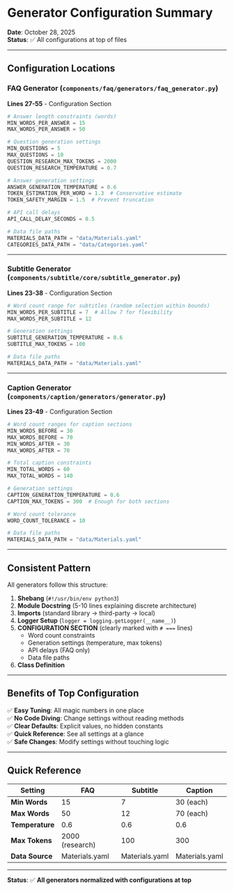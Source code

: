 # Generator Configuration Summary

**Date**: October 28, 2025  
**Status**: ✅ All configurations at top of files

---

## Configuration Locations

### FAQ Generator (`components/faq/generators/faq_generator.py`)
**Lines 27-55** - Configuration Section

```python
# Answer length constraints (words)
MIN_WORDS_PER_ANSWER = 15
MAX_WORDS_PER_ANSWER = 50

# Question generation settings
MIN_QUESTIONS = 5
MAX_QUESTIONS = 10
QUESTION_RESEARCH_MAX_TOKENS = 2000
QUESTION_RESEARCH_TEMPERATURE = 0.7

# Answer generation settings
ANSWER_GENERATION_TEMPERATURE = 0.6
TOKEN_ESTIMATION_PER_WORD = 1.3  # Conservative estimate
TOKEN_SAFETY_MARGIN = 1.5  # Prevent truncation

# API call delays
API_CALL_DELAY_SECONDS = 0.5

# Data file paths
MATERIALS_DATA_PATH = "data/Materials.yaml"
CATEGORIES_DATA_PATH = "data/Categories.yaml"
```

---

### Subtitle Generator (`components/subtitle/core/subtitle_generator.py`)
**Lines 23-38** - Configuration Section

```python
# Word count range for subtitles (random selection within bounds)
MIN_WORDS_PER_SUBTITLE = 7  # Allow 7 for flexibility
MAX_WORDS_PER_SUBTITLE = 12

# Generation settings
SUBTITLE_GENERATION_TEMPERATURE = 0.6
SUBTITLE_MAX_TOKENS = 100

# Data file paths
MATERIALS_DATA_PATH = "data/Materials.yaml"
```

---

### Caption Generator (`components/caption/generators/generator.py`)
**Lines 23-49** - Configuration Section

```python
# Word count ranges for caption sections
MIN_WORDS_BEFORE = 30
MAX_WORDS_BEFORE = 70
MIN_WORDS_AFTER = 30
MAX_WORDS_AFTER = 70

# Total caption constraints
MIN_TOTAL_WORDS = 60
MAX_TOTAL_WORDS = 140

# Generation settings
CAPTION_GENERATION_TEMPERATURE = 0.6
CAPTION_MAX_TOKENS = 300  # Enough for both sections

# Word count tolerance
WORD_COUNT_TOLERANCE = 10

# Data file paths
MATERIALS_DATA_PATH = "data/Materials.yaml"
```

---

## Consistent Pattern

All generators follow this structure:

1. **Shebang** (`#!/usr/bin/env python3`)
2. **Module Docstring** (5-10 lines explaining discrete architecture)
3. **Imports** (standard library → third-party → local)
4. **Logger Setup** (`logger = logging.getLogger(__name__)`)
5. **CONFIGURATION SECTION** (clearly marked with `# ===` lines)
   - Word count constraints
   - Generation settings (temperature, max tokens)
   - API delays (FAQ only)
   - Data file paths
6. **Class Definition**

---

## Benefits of Top Configuration

✅ **Easy Tuning**: All magic numbers in one place  
✅ **No Code Diving**: Change settings without reading methods  
✅ **Clear Defaults**: Explicit values, no hidden constants  
✅ **Quick Reference**: See all settings at a glance  
✅ **Safe Changes**: Modify settings without touching logic  

---

## Quick Reference

| Setting | FAQ | Subtitle | Caption |
|---------|-----|----------|---------|
| **Min Words** | 15 | 7 | 30 (each) |
| **Max Words** | 50 | 12 | 70 (each) |
| **Temperature** | 0.6 | 0.6 | 0.6 |
| **Max Tokens** | 2000 (research) | 100 | 300 |
| **Data Source** | Materials.yaml | Materials.yaml | Materials.yaml |

---

**Status**: ✅ **All generators normalized with configurations at top**
